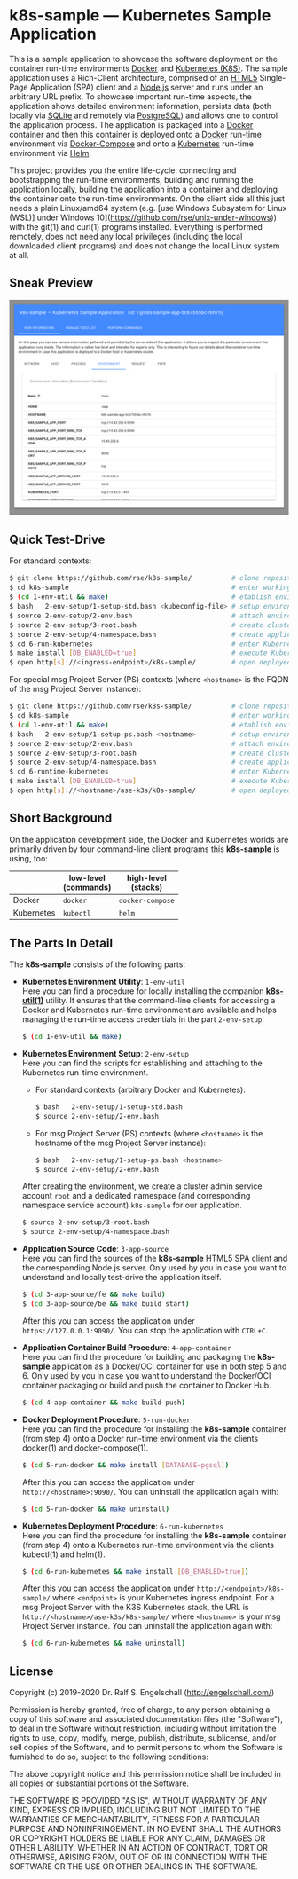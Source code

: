 
k8s-sample &mdash; Kubernetes Sample Application
================================================

This is a sample application to showcase the software deployment on
the container run-time environments [Docker](https://www.docker.com/)
and [Kubernetes (K8S)](https://kubernetes.io/). The
sample application uses a Rich-Client architecture, comprised of an
[HTML5](https://en.wikipedia.org/wiki/HTML5) Single-Page Application
(SPA) client and a [Node.js](https://nodejs.org/) server and runs
under an arbitrary URL prefix. To showcase important run-time aspects,
the application shows detailed environment information, persists data
(both locally via [SQLite](https://www.sqlite.org/) and remotely
via [PostgreSQL](https://www.postgresql.org/)) and allows one to
control the application process. The application is packaged into a
[Docker](https://www.docker.com/) container and then this container
is deployed onto a [Docker](https://www.docker.com/) run-time
environment via [Docker-Compose](https://docs.docker.com/compose/) and
onto a [Kubernetes](https://kubernetes.io/) run-time environment via
[Helm](https://helm.sh/).

This project provides you the entire life-cycle: connecting and
bootstrapping the run-time environments, building and running the
application locally, building the application into a container
and deploying the container onto the run-time environments. On
the client side all this just needs a plain Linux/amd64 system
(e.g. [use Windows Subsystem for Linux (WSL)] under Windows
10](https://github.com/rse/unix-under-windows)) with the git(1) and
curl(1) programs installed. Everything is performed remotely, does
not need any local privileges (including the local downloaded client
programs) and does not change the local Linux system at all.

Sneak Preview
-------------

![k8s-sample screenshot](screenshot.png)

Quick Test-Drive
----------------

For standard contexts:

```sh
$ git clone https://github.com/rse/k8s-sample/          # clone repository
$ cd k8s-sample                                         # enter working copy
$ (cd 1-env-util && make)                               # etablish environment utility
$ bash   2-env-setup/1-setup-std.bash <kubeconfig-file> # setup environment
$ source 2-env-setup/2-env.bash                         # attach environment
$ source 2-env-setup/3-root.bash                        # create cluster admin
$ source 2-env-setup/4-namespace.bash                   # create application namespace
$ cd 6-run-kubernetes                                   # enter Kubernetes deployment procedure
$ make install [DB_ENABLED=true]                        # execute Kubernetes deployment procedure
$ open http[s]://<ingress-endpoint>/k8s-sample/         # open deployed application
```

For special msg Project Server (PS) contexts
(where `<hostname>` is the FQDN of the msg Project Server instance):

```sh
$ git clone https://github.com/rse/k8s-sample/          # clone repository
$ cd k8s-sample                                         # enter working copy
$ (cd 1-env-util && make)                               # etablish environment utility
$ bash   2-env-setup/1-setup-ps.bash <hostname>         # setup environment
$ source 2-env-setup/2-env.bash                         # attach environment
$ source 2-env-setup/3-root.bash                        # create cluster admin
$ source 2-env-setup/4-namespace.bash                   # create application namespace
$ cd 6-runtime-kubernetes                               # enter Kubernetes deployment procedure
$ make install [DB_ENABLED=true]                        # execute Kubernetes deployment procedure
$ open http[s]://<hostname>/ase-k3s/k8s-sample/         # open deployed application
```

Short Background
----------------

On the application development side, the Docker and Kubernetes worlds
are primarily driven by four command-line client programs this
**k8s-sample** is using, too:

|            | low-level<br/>(commands) | high-level<br/>(stacks) |
|----------- | ------------------------ | ----------------------- |
| Docker     | `docker`                 | `docker-compose`        |
| Kubernetes | `kubectl`                | `helm`                  |

The Parts In Detail
-------------------

The **k8s-sample** consists of the following parts:

- **Kubernetes Environment Utility**: `1-env-util`<br/>
  Here you can find a procedure for locally installing the companion
  [**k8s-util(1)**](https://github.com/rse/k8s-util) utility. It ensures
  that the command-line clients for accessing a Docker and Kubernetes
  run-time environment are available and helps managing the
  run-time access credentials in the part `2-env-setup`:

    ```sh
    $ (cd 1-env-util && make)
    ```

- **Kubernetes Environment Setup**: `2-env-setup`<br/>
  Here you can find the scripts for establishing and attaching to the
  Kubernetes run-time environment.

  - For standard contexts (arbitrary Docker and Kubernetes):

    ```sh
    $ bash   2-env-setup/1-setup-std.bash
    $ source 2-env-setup/2-env.bash
    ```

  - For msg Project Server (PS) contexts (where `<hostname>` is the
    hostname of the msg Project Server instance):

    ```sh
    $ bash   2-env-setup/1-setup-ps.bash <hostname>
    $ source 2-env-setup/2-env.bash
    ```

  After creating the environment, we create a cluster admin service
  account `root` and a dedicated namespace (and corresponding namespace
  service account) `k8s-sample` for our application.

    ```sh
    $ source 2-env-setup/3-root.bash
    $ source 2-env-setup/4-namespace.bash
    ```

- **Application Source Code**: `3-app-source`<br/>
  Here you can find the sources of the **k8s-sample** HTML5 SPA client and
  the corresponding Node.js server. Only used by you in case you want
  to understand and locally test-drive the application itself.

  ```sh
  $ (cd 3-app-source/fe && make build)
  $ (cd 3-app-source/be && make build start)
  ```

  After this you can access the application under `https://127.0.0.1:9090/`.
  You can stop the application with `CTRL+C`.

- **Application Container Build Procedure**: `4-app-container`<br/>
  Here you can find the procedure for building and packaging the
  **k8s-sample** application as a Docker/OCI container for use in both
  step 5 and 6. Only used by you in case you want to understand the
  Docker/OCI container packaging or build and push the container to
  Docker Hub.

  ```sh
  $ (cd 4-app-container && make build push)
  ```

- **Docker Deployment Procedure**: `5-run-docker`<br/>
  Here you can find the procedure for installing the **k8s-sample**
  container (from step 4) onto a Docker run-time environment via the
  clients docker(1) and docker-compose(1).

  ```sh
  $ (cd 5-run-docker && make install [DATABASE=pgsql])
  ```

  After this you can access the application under `http://<hostname>:9090/`.
  You can uninstall the application again with:

  ```sh
  $ (cd 5-run-docker && make uninstall)
  ```

- **Kubernetes Deployment Procedure**: `6-run-kubernetes`<br/>
  Here you can find the procedure for installing the **k8s-sample**
  container (from step 4) onto a Kubernetes run-time environment via the
  clients kubectl(1) and helm(1).

  ```sh
  $ (cd 6-run-kubernetes && make install [DB_ENABLED=true])
  ```

  After this you can access the application under `http://<endpoint>/k8s-sample/`
  where `<endpoint>` is your Kubernetes ingress endpoint. For a msg Project Server
  with the K3S Kubernetes stack, the URL is `http://<hostname>/ase-k3s/k8s-sample/`
  where `<hostname>` is your msg Project Server instance.
  You can uninstall the application again with:

  ```sh
  $ (cd 6-run-kubernetes && make uninstall)
  ```

License
-------

Copyright (c) 2019-2020 Dr. Ralf S. Engelschall (http://engelschall.com/)

Permission is hereby granted, free of charge, to any person obtaining
a copy of this software and associated documentation files (the
"Software"), to deal in the Software without restriction, including
without limitation the rights to use, copy, modify, merge, publish,
distribute, sublicense, and/or sell copies of the Software, and to
permit persons to whom the Software is furnished to do so, subject to
the following conditions:

The above copyright notice and this permission notice shall be included
in all copies or substantial portions of the Software.

THE SOFTWARE IS PROVIDED "AS IS", WITHOUT WARRANTY OF ANY KIND,
EXPRESS OR IMPLIED, INCLUDING BUT NOT LIMITED TO THE WARRANTIES OF
MERCHANTABILITY, FITNESS FOR A PARTICULAR PURPOSE AND NONINFRINGEMENT.
IN NO EVENT SHALL THE AUTHORS OR COPYRIGHT HOLDERS BE LIABLE FOR ANY
CLAIM, DAMAGES OR OTHER LIABILITY, WHETHER IN AN ACTION OF CONTRACT,
TORT OR OTHERWISE, ARISING FROM, OUT OF OR IN CONNECTION WITH THE
SOFTWARE OR THE USE OR OTHER DEALINGS IN THE SOFTWARE.

